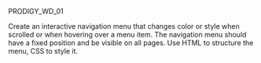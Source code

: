 PRODIGY_WD_01

Create an interactive navigation menu that changes color or style when scrolled or when hovering over a menu item. The navigation menu should have a fixed position and be visible on all pages. Use HTML to structure the menu, CSS to style it.
